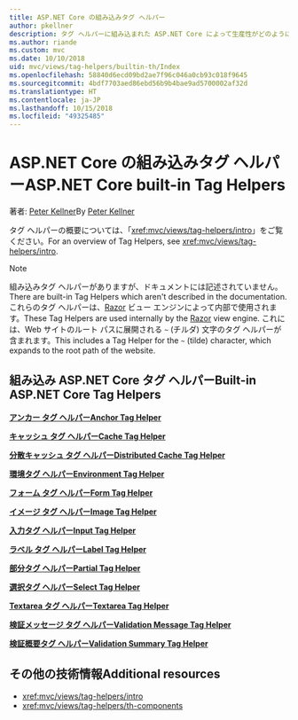 ```yaml
---
title: ASP.NET Core の組み込みタグ ヘルパー
author: pkellner
description: タグ ヘルパーに組み込まれた ASP.NET Core によって生産性がどのように向上するかをご確認ください。
ms.author: riande
ms.custom: mvc
ms.date: 10/10/2018
uid: mvc/views/tag-helpers/builtin-th/Index
ms.openlocfilehash: 58840d6ecd09bd2ae7f96c046a0cb93c018f9645
ms.sourcegitcommit: 4bdf7703aed86ebd56b9b4bae9ad5700002af32d
ms.translationtype: HT
ms.contentlocale: ja-JP
ms.lasthandoff: 10/15/2018
ms.locfileid: "49325485"
---
```

# <a name="aspnet-core-built-in-tag-helpers"></a><span data-ttu-id="a6aca-103">ASP.NET Core の組み込みタグ ヘルパー</span><span class="sxs-lookup"><span data-stu-id="a6aca-103">ASP.NET Core built-in Tag Helpers</span></span>

<span data-ttu-id="a6aca-104">著者: [Peter Kellner](http://peterkellner.net)</span><span class="sxs-lookup"><span data-stu-id="a6aca-104">By [Peter Kellner](http://peterkellner.net)</span></span>

<span data-ttu-id="a6aca-105">タグ ヘルパーの概要については、「<xref:mvc/views/tag-helpers/intro>」をご覧ください。</span><span class="sxs-lookup"><span data-stu-id="a6aca-105">For an overview of Tag Helpers, see <xref:mvc/views/tag-helpers/intro>.</span></span>

> [!NOTE]
> <span data-ttu-id="a6aca-106">組み込みタグ ヘルパーがありますが、ドキュメントには記述されていません。</span><span class="sxs-lookup"><span data-stu-id="a6aca-106">There are built-in Tag Helpers which aren't described in the documentation.</span></span> <span data-ttu-id="a6aca-107">これらのタグ ヘルパーは、[Razor](xref:mvc/views/razor) ビュー エンジンによって内部で使用されます。</span><span class="sxs-lookup"><span data-stu-id="a6aca-107">These Tag Helpers are used internally by the [Razor](xref:mvc/views/razor) view engine.</span></span> <span data-ttu-id="a6aca-108">これには、Web サイトのルート パスに展開される `~` (チルダ) 文字のタグ ヘルパーが含まれます。</span><span class="sxs-lookup"><span data-stu-id="a6aca-108">This includes a Tag Helper for the `~` (tilde) character, which expands to the root path of the website.</span></span>

## <a name="built-in-aspnet-core-tag-helpers"></a><span data-ttu-id="a6aca-109">組み込み ASP.NET Core タグ ヘルパー</span><span class="sxs-lookup"><span data-stu-id="a6aca-109">Built-in ASP.NET Core Tag Helpers</span></span>

<span data-ttu-id="a6aca-110">**[アンカー タグ ヘルパー](xref:mvc/views/tag-helpers/builtin-th/anchor-tag-helper)**</span><span class="sxs-lookup"><span data-stu-id="a6aca-110">**[Anchor Tag Helper](xref:mvc/views/tag-helpers/builtin-th/anchor-tag-helper)**</span></span>

<span data-ttu-id="a6aca-111">**[キャッシュ タグ ヘルパー](xref:mvc/views/tag-helpers/builtin-th/cache-tag-helper)**</span><span class="sxs-lookup"><span data-stu-id="a6aca-111">**[Cache Tag Helper](xref:mvc/views/tag-helpers/builtin-th/cache-tag-helper)**</span></span>

<span data-ttu-id="a6aca-112">**[分散キャッシュ タグ ヘルパー](xref:mvc/views/tag-helpers/builtin-th/distributed-cache-tag-helper)**</span><span class="sxs-lookup"><span data-stu-id="a6aca-112">**[Distributed Cache Tag Helper](xref:mvc/views/tag-helpers/builtin-th/distributed-cache-tag-helper)**</span></span>

<span data-ttu-id="a6aca-113">**[環境タグ ヘルパー](xref:mvc/views/tag-helpers/builtin-th/environment-tag-helper)**</span><span class="sxs-lookup"><span data-stu-id="a6aca-113">**[Environment Tag Helper](xref:mvc/views/tag-helpers/builtin-th/environment-tag-helper)**</span></span>

[comment]: **[FormActionTagHelper](xref:mvc/views/tag-helpers/builtin-th/form-action-tag-helper)**

<span data-ttu-id="a6aca-114">**[フォーム タグ ヘルパー](xref:mvc/views/working-with-forms#the-form-tag-helper)**</span><span class="sxs-lookup"><span data-stu-id="a6aca-114">**[Form Tag Helper](xref:mvc/views/working-with-forms#the-form-tag-helper)**</span></span>

<span data-ttu-id="a6aca-115">**[イメージ タグ ヘルパー](xref:mvc/views/tag-helpers/builtin-th/image-tag-helper)**</span><span class="sxs-lookup"><span data-stu-id="a6aca-115">**[Image Tag Helper](xref:mvc/views/tag-helpers/builtin-th/image-tag-helper)**</span></span>

<span data-ttu-id="a6aca-116">**[入力タグ ヘルパー](xref:mvc/views/working-with-forms#the-input-tag-helper)**</span><span class="sxs-lookup"><span data-stu-id="a6aca-116">**[Input Tag Helper](xref:mvc/views/working-with-forms#the-input-tag-helper)**</span></span>

<span data-ttu-id="a6aca-117">**[ラベル タグ ヘルパー](xref:mvc/views/working-with-forms#the-label-tag-helper)**</span><span class="sxs-lookup"><span data-stu-id="a6aca-117">**[Label Tag Helper](xref:mvc/views/working-with-forms#the-label-tag-helper)**</span></span>

[comment]: **[LinkTagHelper](xref:mvc/views/tag-helpers/builtin-th/link-tag-helper)**

[comment]: **[OptionTagHelper](xref:mvc/views/tag-helpers/builtin-th/option-tag-helper)**

[comment]: **[ScriptTagHelper](xref:mvc/views/tag-helpers/builtin-th/script-tag-helper)**

<span data-ttu-id="a6aca-118">**[部分タグ ヘルパー](xref:mvc/views/tag-helpers/builtin-th/partial-tag-helper)**</span><span class="sxs-lookup"><span data-stu-id="a6aca-118">**[Partial Tag Helper](xref:mvc/views/tag-helpers/builtin-th/partial-tag-helper)**</span></span>

<span data-ttu-id="a6aca-119">**[選択タグ ヘルパー](xref:mvc/views/working-with-forms#the-select-tag-helper)**</span><span class="sxs-lookup"><span data-stu-id="a6aca-119">**[Select Tag Helper](xref:mvc/views/working-with-forms#the-select-tag-helper)**</span></span>

<span data-ttu-id="a6aca-120">**[Textarea タグ ヘルパー](xref:mvc/views/working-with-forms#the-textarea-tag-helper)**</span><span class="sxs-lookup"><span data-stu-id="a6aca-120">**[Textarea Tag Helper](xref:mvc/views/working-with-forms#the-textarea-tag-helper)**</span></span>

<span data-ttu-id="a6aca-121">**[検証メッセージ タグ ヘルパー](xref:mvc/views/working-with-forms#the-validation-message-tag-helper)**</span><span class="sxs-lookup"><span data-stu-id="a6aca-121">**[Validation Message Tag Helper](xref:mvc/views/working-with-forms#the-validation-message-tag-helper)**</span></span>

<span data-ttu-id="a6aca-122">**[検証概要タグ ヘルパー](xref:mvc/views/working-with-forms#the-validation-summary-tag-helper)**</span><span class="sxs-lookup"><span data-stu-id="a6aca-122">**[Validation Summary Tag Helper](xref:mvc/views/working-with-forms#the-validation-summary-tag-helper)**</span></span>

## <a name="additional-resources"></a><span data-ttu-id="a6aca-123">その他の技術情報</span><span class="sxs-lookup"><span data-stu-id="a6aca-123">Additional resources</span></span>

* <xref:mvc/views/tag-helpers/intro>
* <xref:mvc/views/tag-helpers/th-components>
